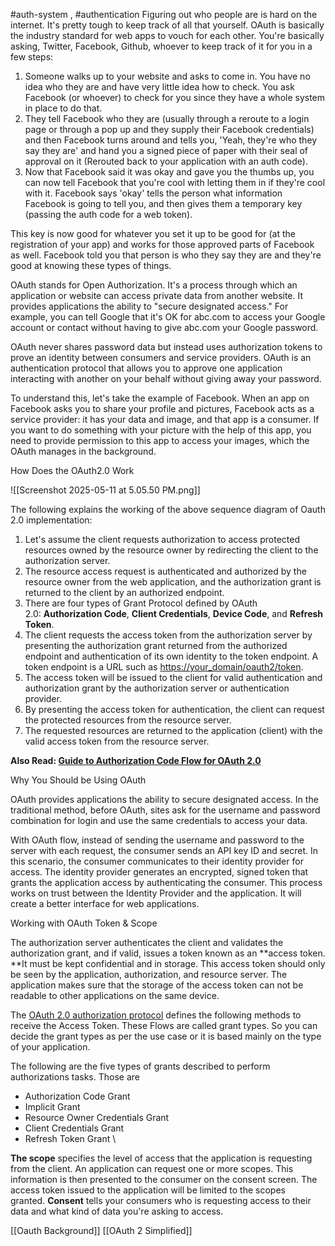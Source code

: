 #auth-system , #authentication 
Figuring out who people are is hard on the internet. It's pretty tough to keep track of all that yourself. OAuth is basically the industry standard for web apps to vouch for each other. You're basically asking, Twitter, Facebook, Github, whoever to keep track of it for you in a few steps:

1. Someone walks up to your website and asks to come in. You have no idea who they are and have very little idea how to check. You ask Facebook (or whoever) to check for you since they have a whole system in place to do that.
2. They tell Facebook who they are (usually through a reroute to a login page or through a pop up and they supply their Facebook credentials) and then Facebook turns around and tells you, 'Yeah, they're who they say they are' and hand you a signed piece of paper with their seal of approval on it (Rerouted back to your application with an auth code).
3. Now that Facebook said it was okay and gave you the thumbs up, you can now tell Facebook that you're cool with letting them in if they're cool with it. Facebook says 'okay' tells the person what information Facebook is going to tell you, and then gives them a temporary key (passing the auth code for a web token).

This key is now good for whatever you set it up to be good for (at the registration of your app) and works for those approved parts of Facebook as well. Facebook told you that person is who they say they are and they're good at knowing these types of things.


OAuth stands for Open Authorization. It's a process through which an application or website can access private data from another website. It provides applications the ability to "secure designated access." For example, you can tell Google that it's OK for abc.com to access your Google account or contact without having to give abc.com your Google password.

OAuth never shares password data but instead uses authorization tokens to prove an identity between consumers and service providers. OAuth is an authentication protocol that allows you to approve one application interacting with another on your behalf without giving away your password.

To understand this, let's take the example of Facebook. When an app on Facebook asks you to share your profile and pictures, Facebook acts as a service provider: it has your data and image, and that app is a consumer. If you want to do something with your picture with the help of this app, you need to provide permission to this app to access your images, which the OAuth manages in the background.

How Does the OAuth2.0 Work

![[Screenshot 2025-05-11 at 5.05.50 PM.png]]

The following explains the working of the above sequence diagram of Oauth 2.0 implementation:

1. Let's assume the client requests authorization to access protected resources owned by the resource owner by redirecting the client to the authorization server.
2. The resource access request is authenticated and authorized by the resource owner from the web application, and the authorization grant is returned to the client by an authorized endpoint.
3. There are four types of Grant Protocol defined by OAuth 2.0: **Authorization Code**, **Client Credentials**, **Device Code**, and **Refresh Token**.
4. The client requests the access token from the authorization server by presenting the authorization grant returned from the authorized endpoint and authentication of its own identity to the token endpoint. A token endpoint is a URL such as [https://your_domain/oauth2/token](https://your_domain/oauth2/token).
5. The access token will be issued to the client for valid authentication and authorization grant by the authorization server or authentication provider.
6. By presenting the access token for authentication, the client can request the protected resources from the resource server.
7. The requested resources are returned to the application (client) with the valid access token from the resource server.

**Also Read: [Guide to Authorization Code Flow for OAuth 2.0](https://www.loginradius.com/blog/engineering/authorization-code-flow-oauth/)**

Why You Should be Using OAuth

OAuth provides applications the ability to secure designated access. In the traditional method, before OAuth, sites ask for the username and password combination for login and use the same credentials to access your data.

With OAuth flow, instead of sending the username and password to the server with each request, the consumer sends an API key ID and secret. In this scenario, the consumer communicates to their identity provider for access. The identity provider generates an encrypted, signed token that grants the application access by authenticating the consumer. This process works on trust between the Identity Provider and the application. It will create a better interface for web applications.

Working with OAuth Token & Scope

The authorization server authenticates the client and validates the authorization grant, and if valid, issues a token known as an **access token. **It must be kept confidential and in storage. This access token should only be seen by the application, authorization, and resource server. The application makes sure that the storage of the access token can not be readable to other applications on the same device.

The [OAuth 2.0 authorization protocol](https://www.loginradius.com/blog/blog/identity/oauth2-0-guide/) defines the following methods to receive the Access Token. These Flows are called grant types. So you can decide the grant types as per the use case or it is based mainly on the type of your application.

The following are the five types of grants described to perform authorizations tasks. Those are

- Authorization Code Grant
- Implicit Grant
- Resource Owner Credentials Grant
- Client Credentials Grant
- Refresh Token Grant \

**The scope** specifies the level of access that the application is requesting from the client. An application can request one or more scopes. This information is then presented to the consumer on the consent screen. The access token issued to the application will be limited to the scopes granted. **Consent** tells your consumers who is requesting access to their data and what kind of data you're asking to access.

[[Oauth Background]]
[[OAuth 2 Simplified]]